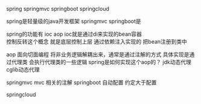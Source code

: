 spring 
springmvc
springboot
springcloud

spring是轻量级的java开发框架
springmvc
springboot是


spring的功能有 ioc aop 
ioc就是通过di来实现的bean容器  
控制反转这个概念 就是底层控制上层    通过依赖注入实现的 把bean注册到类中

aop 面向切面编程
将非业务逻辑解耦出来，通常是通过注解的方式
具体实现是通过代理类 会执行代理类的一些逻辑
spring是如何实现这个aop的？
jdk动态代理 cglib动态代理



springmvc
mvc  相关的注解
springboot 自动配置 约定大于配置

springcloud
